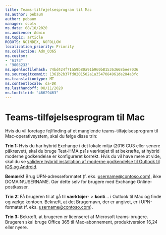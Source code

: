 ```yaml
---
title: Teams-tilføjelsesprogram til Mac
ms.author: pebaum
author: pebaum
manager: scotv
ms.date: 08/10/2020
ms.audience: Admin
ms.topic: article
ROBOTS: NOINDEX, NOFOLLOW
localization_priority: Priority
ms.collection: Adm_O365
ms.custom:
- "6173"
- "9003233"
ms.openlocfilehash: 74bd424f71a59b80a91b960b815363668bee7036
ms.sourcegitcommit: 1361b2b37fd0201502a1a3547084961de284a3fc
ms.translationtype: MT
ms.contentlocale: da-DK
ms.lasthandoff: 08/11/2020
ms.locfileid: "46629463"
---
```

# <a name="teams-add-in-for-mac"></a>Teams-tilføjelsesprogram til Mac

Hvis du vil foretage fejlfinding af et manglende teams-tilføjelsesprogram til Mac-operativsystem, skal du følge disse trin:

**Trin 1:** Hvis du har hybrid Exchange i det lokale miljø (2016 CU3 eller senere påkrævet), skal du bruge Test-HMA.ps1s værktøjet til at bekræfte, at hybrid moderne godkendelse er konfigureret korrekt. Hvis du vil have mere at vide, skal du se [validere hybrid installation af moderne godkendelse til Outlook til iOS og Android](https://aka.ms/AA980zq).  

**Bemærk!** Brug UPN-adresseformatet (f. eks. [username@contoso.com](mailto:username@contoso.com)), ikke DOMAIN\USERNAME. Gør dette selv for brugere med Exchange Online-postkasser.

**Trin 2:** Få brugeren til at gå til **værktøjer**-  >  **konti**... i Outlook til Mac og finde og vælge kontoen. Bekræft, at det Brugernavn, der er angivet, er i UPN-formatet (f. eks. [username@contoso.com](mailto:username@contoso.com)).

**Trin 3:** Bekræft, at brugeren er licenseret af Microsoft teams-brugere. Brugeren skal bruge Office 365 til Mac-abonnement, produktversion 16,24 eller nyere.
